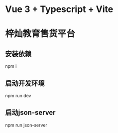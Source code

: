 <!--
 * @Author: 王鑫
 * @Description: 
 * @Date: 2022-04-01 10:10:14
-->
# Vue 3 + Typescript + Vite
# 梓灿教育售货平台


## 安装依赖
npm i

## 启动开发环境
npm run dev

## 启动json-server
npm run json-server
